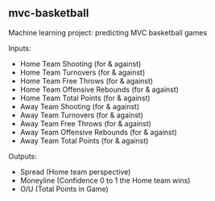 ## mvc-basketball
Machine learning project: predicting MVC basketball games

Inputs:
* Home Team Shooting (for & against)
* Home Team Turnovers (for & against)
* Home Team Free Throws (for & against)
* Home Team Offensive Rebounds (for & against)
* Home Team Total Points (for & against)
* Away Team Shooting (for & against)
* Away Team Turnovers (for & against)
* Away Team Free Throws (for & against)
* Away Team Offensive Rebounds (for & against)
* Away Team Total Points (for & against)

Outputs: 
* Spread (Home team perspective)
* Moneyline (Confidence 0 to 1 the Home team wins)
* O/U (Total Points in Game)
